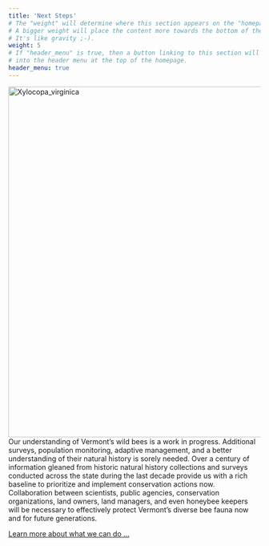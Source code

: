 ```yaml
---
title: 'Next Steps'
# The "weight" will determine where this section appears on the "homepage".
# A bigger weight will place the content more towards the bottom of the page.
# It's like gravity ;-).
weight: 5
# If "header_menu" is true, then a button linking to this section will be placed
# into the header menu at the top of the homepage.
header_menu: true
---
```


<div class="doubleColumn">
<div>
<img src="images/Xylocopa virginica.jpg" alt="Xylocopa_virginica" style="margin: 0px height: 700px; width: 700px">
</div>
<div>
Our understanding of Vermont’s wild bees is a work in progress. Additional surveys, population monitoring, adaptive management, and a better understanding of their natural history is sorely needed. Over a century of information gleaned from historic natural history collections and surveys conducted across the state during the last decade provide us with a rich baseline to prioritize and implement conservation actions now. Collaboration between scientists, public agencies, conservation organizations, land owners, land managers, and even honeybee keepers will be necessary to effectively protect Vermont’s diverse bee fauna now and for future generations.

<a href="https://vtecostudies.github.io/SoBees_Next_Steps">Learn more about what we can do ...</a>
</div>
</div>

